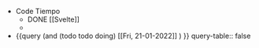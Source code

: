 - Code Tiempo
	- DONE [[Svelte]]
	-
- {{query (and (todo todo doing) [[Fri, 21-01-2022]] ) }}
  query-table:: false